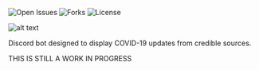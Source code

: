 ![Open Issues](https://img.shields.io/github/issues/AJHeitzman/covid-discord-bot) ![Forks](https://img.shields.io/github/forks/AJHeitzman/covid-discord-bot) ![License](https://img.shields.io/github/license/AJHeitzman/covid-discord-bot)

![alt text](https://github.com/AJHeitzman/covid-discord-bot/blob/main/assets/images/readme_header_image.jpg?raw=true)

Discord bot designed to display COVID-19 updates from credible sources.

THIS IS STILL A WORK IN PROGRESS
